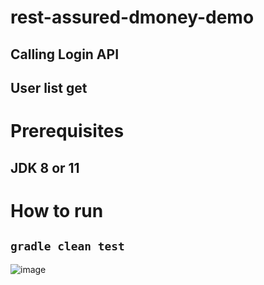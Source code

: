 # rest-assured-dmoney-demo

## Calling Login API
## User list get

# Prerequisites
## JDK 8 or 11

# How to run
## ``` gradle clean test ```

![image](https://user-images.githubusercontent.com/48891202/202788758-6fa071ab-e5cd-44ef-bc7c-4348ad6b09dd.png)
